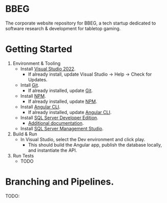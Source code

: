 # BBEG 
The corporate website repository for BBEG, a tech startup dedicated to software research &amp; development for tabletop gaming.

# Getting Started
1.	Environment & Tooling
    - Install [Visual Studio 2022](https://visualstudio.microsoft.com/thank-you-downloading-visual-studio/?sku=Community&channel=Release&version=VS2022&source=VSLandingPage&cid=2030&passive=false).
        - If already install, update Visual Studio -> Help -> Check for Updates.
    - Intall [Git](https://git-scm.com/downloads).
        - If already installed, update [Git](https://phoenixnap.com/kb/how-to-update-git).
    - Install [NPM](https://docs.npmjs.com/downloading-and-installing-node-js-and-npm).
        - If already installed, update [NPM](https://docs.npmjs.com/try-the-latest-stable-version-of-npm).
    - Install [Angular CLI](https://angular.io/guide/setup-local).
        - If already installed, update [Angular CLI](https://stackoverflow.com/a/43931987).
    - Install [SQL Server Developer Edition](https://www.microsoft.com/en-us/sql-server/sql-server-downloads).
        - [Additional documentation](https://www.sqlservertutorial.net/install-sql-server/).
    - Install [SQL Server Management Studio](https://docs.microsoft.com/en-us/sql/ssms/download-sql-server-management-studio-ssms).
2.	Build & Run
    - In Visual Studio, select the Dev environment and click play.
        - This should build the Angular app, publish the database locally, and instantiate the API.
3.	Run Tests
    - TODO

# Branching and Pipelines.
TODO: 